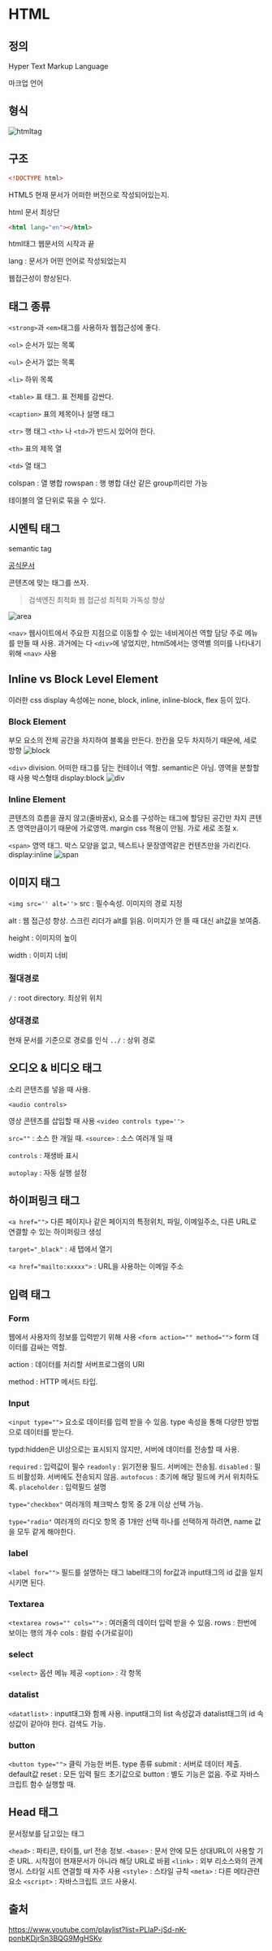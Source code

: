 # HTML

## 정의

Hyper Text Markup Language

마크업 언어

## 형식

![htmltag](../Images/html/htmltag.png)

## 구조

```html
<!DOCTYPE html>
```

HTML5
현재 문서가 어떠한 버전으로 작성되어있는지.

html 문서 최상단

```html
<html lang="en"></html>
```

html태그 웹문서의 시작과 끝

lang : 문서가 어떤 언어로 작성되었는지

웹접근성이 향상된다.

## 태그 종류

`<strong>`과 `<em>`태그를 사용하자
웹접근성에 좋다.

`<ol>`
순서가 있는 목록

`<ul>`
순서가 없는 목록

`<li>`
하위 목록

`<table>`
표 태그. 표 전체를 감싼다.

`<caption>`
표의 제목이나 설명 태그

`<tr>`
행 태그
`<th>` 나 `<td>`가 반드시 있어야 한다.

`<th>`
표의 제목 열

`<td>`
열 태그

colspan : 열 병합
rowspan : 행 병합
대산 같은 group끼리만 가능

<colgroup>
<col>
테이블의 열 단위로 묶을 수 있다.

## 시멘틱 태그

semantic tag

[공식문서](https://developer.mozilla.org/ko/docs/Glossary/Semantics)

콘텐츠에 맞는 태그를 쓰자.

> 검색엔진 최적화
> 웹 접근성 최적화
> 가독성 향상

![area](../images/html/htmlarea.png)

`<nav>`
웹사이트에서 주요한 지점으로 이동할 수 있는 네비게이션 역할 담당
주로 메뉴를 만들 때 사용.
과거에는 다 `<div>`에 넣었지만, html5에서는 영역별 의미를 나타내기 위해 `<nav>` 사용

## Inline vs Block Level Element

이러한 css display 속성에는
none, block, inline, inline-block, flex 등이 있다.

### Block Element

부모 요소의 전체 공간을 차지하여 블록을 만든다.
한칸을 모두 차지하기 때문에, 세로 방향
![block](../images/html/block.png)

`<div>`
division.
어떠한 태그를 담는 컨테이너 역할.
semantic은 아님.
영역을 분할할 때 사용
박스형태
display:block
![div](../images/html/div.png)

### Inline Element

콘텐츠의 흐름을 끊지 않고(줄바꿈x), 요소를 구성하는 태그에 할당된 공간만 차지
콘텐츠 영역만큼이기 때문에 가로영역.
margin css 적용이 안됨. 가로 세로 조절 x.

`<span>`
영역 태그.
박스 모양을 없고, 텍스트나 문장영역같은 컨텐츠만을 가리킨다.
display:inline
![span](../images/html/span.png)

## 이미지 태그

`<img src='' alt=''>`
src : 필수속성. 이미지의 경로 지정

alt : 웹 접근성 향상. 스크린 리더가 alt를 읽음. 이미지가 안 뜰 때 대신 alt값을 보여줌.

height : 이미지의 높이

width : 이미지 너비

### 절대경로

`/` : root directory. 최상위 위치

### 상대경로

현재 문서를 기준으로 경로를 인식
`../` : 상위 경로

## 오디오 & 비디오 태그

소리 콘텐츠를 넣을 때 사용.

`<audio controls>`

영상 콘텐츠를 삽입할 때 사용
`<video controls type=''>`

`src=""` : 소스 한 개일 때.
`<source>` : 소스 여러개 일 때

`controls` : 재생바 표시

`autoplay` : 자동 실행 설정

## 하이퍼링크 태그

`<a href="">`
다른 페이지나 같은 페이지의 특정위치, 파일, 이메일주소, 다른 URL로 연결할 수 있는 하이퍼링크 생성

`target="_black"` : 새 탭에서 열기

`<a href="mailto:xxxxx">` : URL을 사용하는 이메일 주소

## 입력 태그

### Form

웹에서 사용자의 정보를 입력받기 위해 사용
`<form action="" method="">`
form 데이터를 감싸는 역할.

action : 데이터를 처리할 서버프로그램의 URI

method : HTTP 메서드 타입.

### Input

`<input type="">`
요소로 데이터를 입력 받을 수 있음.
type 속성을 통해 다양한 방법으로 데이터를 받는다.

typd:hidden은 UI상으로는 표시되지 않지만, 서버에 데이터를 전송할 때 사용.

`required` : 입력값이 필수
`readonly` : 읽기전용 필드. 서버에는 전송됨.
`disabled` : 필드 비활성화. 서버에도 전송되지 않음.
`autofocus` : 초기에 해당 필드에 커서 위치하도록.
`placeholder` : 입력필드 설명

`type="checkbox"`
여러개의 체크박스 항목 중 2개 이상 선택 가능.

`type="radio"`
여러개의 라디오 항목 중 1개만 선택
하나를 선택하게 하려면, name 값을 모두 같게 해야한다.

### label

`<label for="">` 필드를 설명하는 태그
label태그의 for값과 input태그의 id 값을 일치시키면 된다.

### Textarea

`<textarea rows="" cols="">` : 여러줄의 데이터 입력 받을 수 있음.
rows : 한번에 보이는 행의 개수
cols : 컬럼 수(가로길이)

### select

`<select>` 옵션 메뉴 제공
`<option>` : 각 항목

### datalist

`<datatlist>` : input태그와 함께 사용.
input태그의 list 속성값과 datalist태그의 id 속성값이 같아야 한다.
검색도 가능.

### button

`<button type="">` 클릭 가능한 버튼.
type 종류
submit : 서버로 데이터 제출. default값
reset : 모든 입력 필드 초기값으로
button : 별도 기능은 없음. 주로 자바스크립트 함수 실행할 때.

## Head 태그

문서정보를 담고있는 태그

`<head>` : 파티콘, 타이틀, url 전송 정보.
`<base>` : 문서 안에 모든 상대URL이 사용할 기준 URL. 시작점이 현재문서가 아니라 해당 URL로 바뀜
`<link>` : 외부 리소스와의 관계 명시. 스타일 시트 연결할 때 자주 사용
`<style>` : 스타일 규칙
`<meta>` : 다른 메타관련 요소
`<script>` : 자바스크립트 코드 사용시.

## 출처

https://www.youtube.com/playlist?list=PLlaP-jSd-nK-ponbKDjrSn3BQG9MgHSKv
